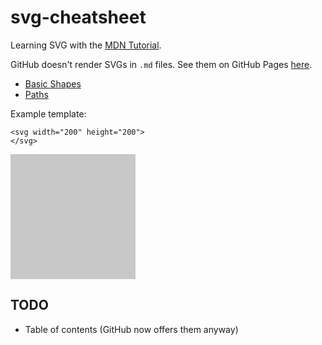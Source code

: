 # svg-cheatsheet

Learning SVG with the [MDN Tutorial][tutorial].

GitHub doesn't render SVGs in `.md` files. See them on GitHub Pages [here][demo].

- [Basic Shapes](basic)
- [Paths](paths)

<style>
svg { background-color: rgb(200, 200, 200); }
</style>
Example template:
```
<svg width="200" height="200">
</svg>
```
<svg width="200" height="200">
</svg>

## TODO
- Table of contents (GitHub now offers them anyway)

[demo]: https://jcvar.github.io/svg-cheatsheet/
[tutorial]: https://developer.mozilla.org/en-US/docs/Web/SVG/Tutorial
